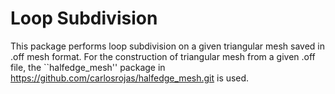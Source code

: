 # Loop Subdivision
This package performs loop subdivision on a given triangular mesh saved in .off mesh format.
For the construction of triangular mesh from a given .off file, the ``halfedge_mesh'' package in 
https://github.com/carlosrojas/halfedge_mesh.git is used. 
